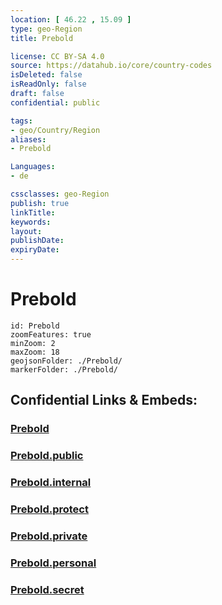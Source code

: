 ```yaml
---
location: [ 46.22 , 15.09 ] 
type: geo-Region
title: Prebold

license: CC BY-SA 4.0
source: https://datahub.io/core/country-codes
isDeleted: false
isReadOnly: false
draft: false
confidential: public

tags:
- geo/Country/Region
aliases:
- Prebold

Languages:
- de

cssclasses: geo-Region
publish: true
linkTitle: 
keywords: 
layout: 
publishDate: 
expiryDate: 
---
```


# Prebold

```leaflet
id: Prebold
zoomFeatures: true 
minZoom: 2 
maxZoom: 18
geojsonFolder: ./Prebold/
markerFolder: ./Prebold/
```


## Confidential Links & Embeds: 

### [Prebold](/_Standards/Earth/Continent/Europe/Europe~Central/Slovenia/Regions~Slovenia/Savinjska/counties~Savinjska/Prebold.md) 

### [Prebold.public](/_public/Earth/Continent/Europe/Europe~Central/Slovenia/Regions~Slovenia/Savinjska/counties~Savinjska/Prebold.public.md) 

### [Prebold.internal](/_internal/Earth/Continent/Europe/Europe~Central/Slovenia/Regions~Slovenia/Savinjska/counties~Savinjska/Prebold.internal.md) 

### [Prebold.protect](/_protect/Earth/Continent/Europe/Europe~Central/Slovenia/Regions~Slovenia/Savinjska/counties~Savinjska/Prebold.protect.md) 

### [Prebold.private](/_private/Earth/Continent/Europe/Europe~Central/Slovenia/Regions~Slovenia/Savinjska/counties~Savinjska/Prebold.private.md) 

### [Prebold.personal](/_personal/Earth/Continent/Europe/Europe~Central/Slovenia/Regions~Slovenia/Savinjska/counties~Savinjska/Prebold.personal.md) 

### [Prebold.secret](/_secret/Earth/Continent/Europe/Europe~Central/Slovenia/Regions~Slovenia/Savinjska/counties~Savinjska/Prebold.secret.md)

